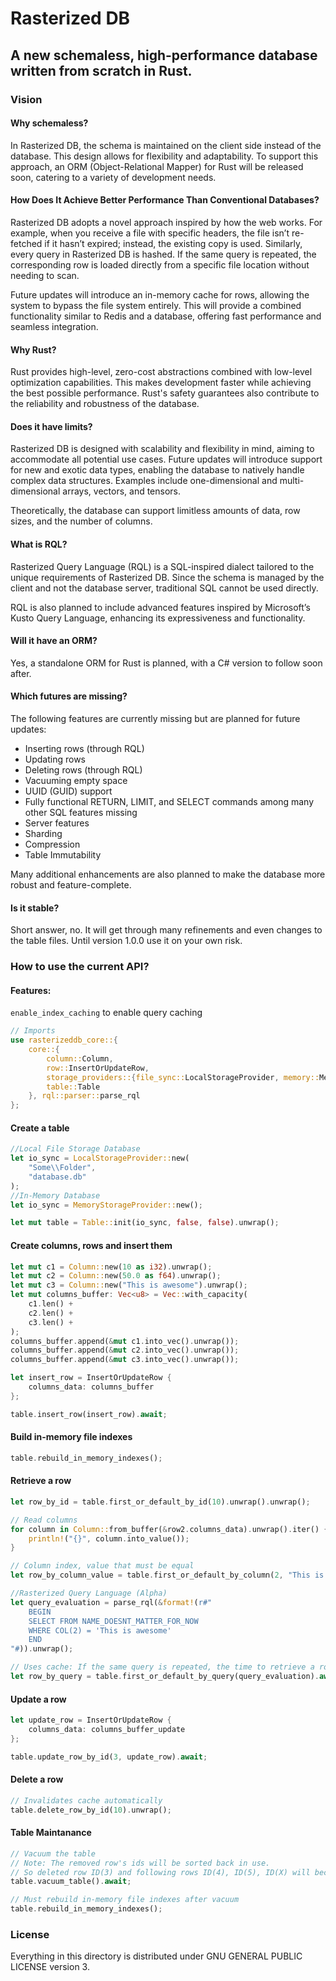 # Rasterized DB

## A new schemaless, high-performance database written from scratch in Rust.

### Vision

#### Why schemaless?

In Rasterized DB, the schema is maintained on the client side instead of the database. This design allows for flexibility and adaptability. To support this approach, an ORM (Object-Relational Mapper) for Rust will be released soon, catering to a variety of development needs.

#### How Does It Achieve Better Performance Than Conventional Databases?

Rasterized DB adopts a novel approach inspired by how the web works. For example, when you receive a file with specific headers, the file isn’t re-fetched if it hasn’t expired; instead, the existing copy is used. Similarly, every query in Rasterized DB is hashed. If the same query is repeated, the corresponding row is loaded directly from a specific file location without needing to scan.

Future updates will introduce an in-memory cache for rows, allowing the system to bypass the file system entirely. This will provide a combined functionality similar to Redis and a database, offering fast performance and seamless integration.

#### Why Rust?

Rust provides high-level, zero-cost abstractions combined with low-level optimization capabilities. This makes development faster while achieving the best possible performance. Rust's safety guarantees also contribute to the reliability and robustness of the database.

#### Does it have limits?

Rasterized DB is designed with scalability and flexibility in mind, aiming to accommodate all potential use cases. Future updates will introduce support for new and exotic data types, enabling the database to natively handle complex data structures. Examples include one-dimensional and multi-dimensional arrays, vectors, and tensors.

Theoretically, the database can support limitless amounts of data, row sizes, and the number of columns.

#### What is RQL? 

Rasterized Query Language (RQL) is a SQL-inspired dialect tailored to the unique requirements of Rasterized DB. Since the schema is managed by the client and not the database server, traditional SQL cannot be used directly.

RQL is also planned to include advanced features inspired by Microsoft’s Kusto Query Language, enhancing its expressiveness and functionality.

#### Will it have an ORM?

Yes, a standalone ORM for Rust is planned, with a C# version to follow soon after.

#### Which futures are missing?

The following features are currently missing but are planned for future updates:

- Inserting rows (through RQL)
- Updating rows
- Deleting rows (through RQL)
- Vacuuming empty space
- UUID (GUID) support
- Fully functional RETURN, LIMIT, and SELECT commands among many other SQL features missing
- Server features
- Sharding
- Compression
- Table Immutability 

Many additional enhancements are also planned to make the database more robust and feature-complete.

#### Is it stable?
Short answer, no. It will get through many refinements and even changes to the table files. Until version 1.0.0 use it on your own risk.

### How to use the current API?

#### Features:
`enable_index_caching` to enable query caching

```rust
// Imports
use rasterizeddb_core::{
    core::{
        column::Column, 
        row::InsertOrUpdateRow, 
        storage_providers::{file_sync::LocalStorageProvider, memory::MemoryStorageProvider}, 
        table::Table
    }, rql::parser::parse_rql
};
```

#### Create a table
```rust
//Local File Storage Database
let io_sync = LocalStorageProvider::new(
    "Some\\Folder",
    "database.db"
);
//In-Memory Database
let io_sync = MemoryStorageProvider::new();

let mut table = Table::init(io_sync, false, false).unwrap();
```

#### Create columns, rows and insert them

```rust
let mut c1 = Column::new(10 as i32).unwrap();
let mut c2 = Column::new(50.0 as f64).unwrap();
let mut c3 = Column::new("This is awesome").unwrap();
let mut columns_buffer: Vec<u8> = Vec::with_capacity(
    c1.len() + 
    c2.len() +
    c3.len() +
);
columns_buffer.append(&mut c1.into_vec().unwrap());
columns_buffer.append(&mut c2.into_vec().unwrap());
columns_buffer.append(&mut c3.into_vec().unwrap());

let insert_row = InsertOrUpdateRow {
    columns_data: columns_buffer
};

table.insert_row(insert_row).await;
```

#### Build in-memory file indexes
```rust
table.rebuild_in_memory_indexes();
```

#### Retrieve a row
```rust
let row_by_id = table.first_or_default_by_id(10).unwrap().unwrap();

// Read columns
for column in Column::from_buffer(&row2.columns_data).unwrap().iter() {
    println!("{}", column.into_value());
}

// Column index, value that must be equal
let row_by_column_value = table.first_or_default_by_column(2, "This is awesome").unwrap().unwrap();

//Rasterized Query Language (Alpha)
let query_evaluation = parse_rql(&format!(r#"
    BEGIN
    SELECT FROM NAME_DOESNT_MATTER_FOR_NOW
    WHERE COL(2) = 'This is awesome'
    END
"#)).unwrap();

// Uses cache: If the same query is repeated, the time to retrieve a row should be in the single-digit range.
let row_by_query = table.first_or_default_by_query(query_evaluation).await.unwrap().unwrap();
```

#### Update a row
```rust
let update_row = InsertOrUpdateRow {
    columns_data: columns_buffer_update
};

table.update_row_by_id(3, update_row).await;
```

#### Delete a row
```rust
// Invalidates cache automatically
table.delete_row_by_id(10).unwrap();
```

#### Table Maintanance
```rust
// Vacuum the table
// Note: The removed row's ids will be sorted back in use. 
// So deleted row ID(3) and following rows ID(4), ID(5), ID(X) will become row ID(3), ID(4), ID(X - 1)
table.vacuum_table().await;

// Must rebuild in-memory file indexes after vacuum
table.rebuild_in_memory_indexes();
```

### License
Everything in this directory is distributed under GNU GENERAL PUBLIC LICENSE version 3.